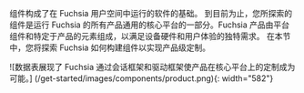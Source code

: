 <!-- Components form the basis for the software that runs in Fuchsia user space. The
components you've explored so far are part of the core platform that is
generally common to all products running Fuchsia. Fuchsia products are composed
of platform components and product-specific elements to serve the unique needs
of the device hardware and user experience. In this section, you'll explore how
Fuchsia builds on components to enable product-level customization. -->
组件构成了在 Fuchsia 用户空间中运行的软件的基础。 到目前为止，您所探索的组件是运行 Fuchsia 的所有产品通用的核心平台的一部分。Fuchsia 产品由平台组件和特定于产品的元素组成，以满足设备硬件和用户体验的独特需求。 在本节中，您将探索 Fuchsia 如何构建组件以实现产品级定制。

<!-- ![Data table showing how Fuchsia enables product customization on top of the
core platform through the Session Framework and Driver Framework.]
(/get-started/images/components/product.png){: width="582"} -->
![数据表展现了 Fuchsia 通过会话框架和驱动框架使产品在核心平台上的定制成为可能。]
(/get-started/images/components/product.png){: width="582"}
